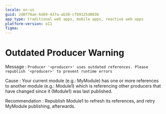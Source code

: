 ```yaml
---
locale: en-us
guid: 2d0f78ae-6d89-437a-ab38-cf89125d8036
app_type: traditional web apps, mobile apps, reactive web apps
platform-version: o11
figma:
---
```


# Outdated Producer Warning

Message
:   `Producer '<producer>' uses outdated references. Please republish '<producer>' to prevent runtime errors`

Cause
:   Your current module (e.g.: MyModule) has one or more references to another module (e.g.: Module1) which is referencing other producers that have changed since it (Module1) was last published.

Recommendation
:   Republish Module1 to refresh its references, and retry MyModule publishing, afterwards.
